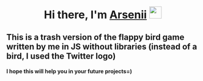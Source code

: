 <h1 align="center">Hi there, I'm <a href="https://github.com/npckek" target="_blank">Arsenii</a> 
<img src="https://github.com/blackcater/blackcater/raw/main/images/Hi.gif" height="32"/></h1>

<h2> This is a trash version of the flappy bird game written by me in JS without libraries (instead of a bird, I used the Twitter logo) </h2>
<h4>I hope this will help you in your future projects=)</h4>